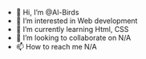 - 👋 Hi, I’m @Al-Birds
- 👀 I’m interested in Web development
- 🌱 I’m currently learning Html, CSS
- 💞️ I’m looking to collaborate on N/A
- 📫 How to reach me N/A

<!---
Al-Birds/Al-Birds is a ✨ special ✨ repository because its `README.md` (this file) appears on your GitHub profile.
You can click the Preview link to take a look at your changes.
--->
